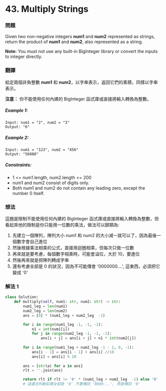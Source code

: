 # 43. Multiply Strings
### 問題
Given two non-negative integers **num1** and **num2** represented as strings, return the product of **num1** and **num2**, also represented as a string.

**Note:** You must not use any built-in BigInteger library or convert the inputs to integer directly.

### 翻譯
給定兩個非負整數 **num1** 和 **num2**，以字串表示，返回它們的乘積，同樣以字串表示。

**注意：** 你不能使用任何內建的 BigInteger 函式庫或直接將輸入轉換為整數。

##### Example 1:
    Input: num1 = "2", num2 = "3"
    Output: "6"

##### Example 2:
    Input: num1 = "123", num2 = "456"
    Output: "56088"

##### Constraints:
- 1 <= num1.length, num2.length <= 200
- num1 and num2 consist of digits only.
- Both num1 and num2 do not contain any leading zero, except the number 0 itself.

### 想法
這題是限制不能使用任何內建的 BigInteger 函式庫或直接將輸入轉換為整數，但看起來他的限制是你只能用一位數的乘法，做法可以歸類為:
1. 先建立一個陣列，陣列大小 num1 和 num2 的大小減一就可以了，因為最後一個數字會自己進位
2. 然後根據乘法相乘的公式，直接用迴圈相乘，但每次只做一位數
3. 再來就是要考慮，每個數字相乘時，可能會溢位，大於 10，要進位
4. 然後再來就是把陣列轉成字串
5. 還有考慮全部是 0 的狀況，因為不可能傳會 '0000000....', 這東西，必須把它變成 '0'
### 解法 1
```python
class Solution:
    def multiply(self, num1: str, num2: str) -> str:
        num1_leg = len(num1)
        num2_leg = len(num2)
        ans = [0] * (num1_leg + num2_leg  -1)

        for i in range(num1_leg -1, -1, -1):
            n1 = int(num1[i])
            for j in range(num2_leg -1, -1, -1):
                ans[i + j] = ans[i + j] + n1 * int(num2[j])
        
        for i in range(num1_leg + num2_leg -1 - 1, 0, -1):
            ans[i - 1] = ans[i - 1] + ans[i] //10
            ans[i] = ans[i] % 10
        
        ans = [str(a) for a in ans]
        rlt = ''.join(ans)

        return rlt if rlt != '0' * (num1_leg + num2_leg  -1) else '0'
        # 這邊式判斷如果全部是 '0' 不要傳回 '0000...', 而是傳回 '0'
```